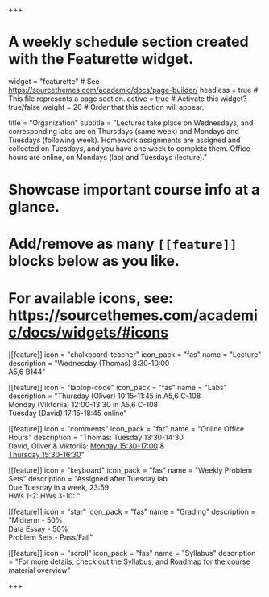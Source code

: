 +++
# A weekly schedule section created with the Featurette widget.
widget = "featurette"  # See https://sourcethemes.com/academic/docs/page-builder/
headless = true  # This file represents a page section.
active = true  # Activate this widget? true/false
weight = 20  # Order that this section will appear.

title = "Organization"
subtitle = "Lectures take place on Wednesdays, and corresponding labs are on Thursdays (same week) and Mondays and Tuesdays (following week). Homework assignments are assigned and collected on Tuesdays, and you have one week to complete them. Office hours are online, on Mondays (lab) and Tuesdays (lecture)."

# Showcase important course info at a glance.
# 
# Add/remove as many `[[feature]]` blocks below as you like.
# 
# For available icons, see: https://sourcethemes.com/academic/docs/widgets/#icons

[[feature]]
  icon = "chalkboard-teacher"
  icon_pack = "fas"
  name = "Lecture"
  description = "Wednesday (Thomas) 8:30-10:00<br>A5,6 B144"  

[[feature]]
  icon = "laptop-code"
  icon_pack = "fas"
  name = "Labs"
  description = "Thursday (Oliver) 10:15-11:45 in A5,6 C-108 <br>Monday (Viktoriia) 12:00-13:30 in A5,6 C-108<br>Tuesday (David) 17:15-18:45 online"  

  
[[feature]]
  icon = "comments"
  icon_pack = "far"
  name = "Online Office Hours"
  description = "Thomas: Tuesday 13:30-14:30 <br>David, Oliver & Viktoriia: [Monday 15:30-17:00](https://uni-mannheim.zoom.us/j/62493789522?pwd=M0EwaWg4Mm5xbWtTRHVLOUdteXFjdz09) &<br>[Thursday 15:30-16:30](https://uni-mannheim.zoom.us/j/62493789522?pwd=M0EwaWg4Mm5xbWtTRHVLOUdteXFjdz09)"  
  
[[feature]]
  icon = "keyboard"
  icon_pack = "fas"
  name = "Weekly Problem Sets"
  description = "Assigned after Tuesday lab <br>Due Tuesday in a week, 23:59 <br> HWs 1-2: <i class='fas fa-user'></i> HWs 3-10: <i class='fas fa-users'></i>"

[[feature]]
  icon = "star"
  icon_pack = "fas"
  name = "Grading"
  description = "Midterm - 50% <br>Data Essay - 50%<br>Problem Sets - Pass/Fail"  

[[feature]]
  icon = "scroll"
  icon_pack = "fas"
  name = "Syllabus"
  description = "For more details, check out the [Syllabus](/syllabus), and [Roadmap](/roadmap) for the course material overview"  

+++
